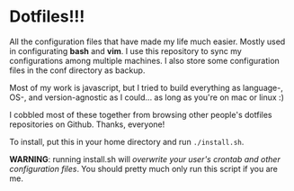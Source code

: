 Dotfiles!!!
===========

All the configuration files that have made my life much easier. Mostly used in configurating **bash** and **vim**. I use this repository to sync my configurations among multiple machines. I also store some configuration files in the conf directory as backup.

Most of my work is javascript, but I tried to build everything as language-, OS-, and version-agnostic as I could... as long as you're on mac or linux :)

I cobbled most of these together from browsing other people's dotfiles repositories on Github. Thanks, everyone!

To install, put this in your home directory and run `./install.sh`.

**WARNING**: running install.sh will *overwrite your user's crontab and other configuration files*. You should pretty much only run this script if you are me.
